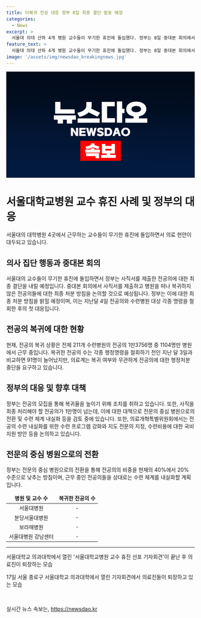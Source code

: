 ```yaml
---
title: 미복귀 전공 대응 정부 8일 최종 결단 발표 예정
categories:
  - News
excerpt: >
  서울대 의대 산하 4개 병원 교수들이 무기한 휴진에 돌입했다. 정부는 8일 중대본 회의에서 사직서를 제출한 전공의들에 대한 최종 결단을 내릴 전망이다. 복귀를 거부한 전공의들에 대한 처분 방침을 논의할 예정이며, 의료계는 행정처분 중단을 요구하고 있다. 또한, 정부는 병원별로 복귀자와 비복귀자를 가려 하반기 전공의 모집을 통해 복귀율을 높이려는 방침이다. 추가로, 전문의 중심 병원으로 전환하여 전공의의 비중을 줄이고 수련 체계를 내실화할 계획이 진행 중이다.
feature_text: >
  서울대 의대 산하 4개 병원 교수들이 무기한 휴진에 돌입했다. 정부는 8일 중대본 회의에서 사직서를 제출한 전공의들에 대한 최종 결단을 내릴 전망이다. 복귀를 거부한 전공의들에 대한 처분 방침을 논의할 예정이며, 의료계는 행정처분 중단을 요구하고 있다. 또한, 정부는 병원별로 복귀자와 비복귀자를 가려 하반기 전공의 모집을 통해 복귀율을 높이려는 방침이다. 추가로, 전문의 중심 병원으로 전환하여 전공의의 비중을 줄이고 수련 체계를 내실화할 계획이 진행 중이다.
image: '/assets/img/newsdao_breakingnews.jpg'
---
```


<p><img src="/assets/img/newsdao_breakingnews.jpg" alt="flaretime 속보" /></p>

<h1>서울대학교병원 교수 휴진 사례 및 정부의 대응</h1>

<p data-ke-size="size16">서울대의 대학병원 4곳에서 근무하는 교수들이 무기한 휴진에 돌입하면서 의료 현안이 대두되고 있습니다.</p>

<h2>의사 집단 행동과 중대본 회의</h2>

<p data-ke-size="size16">서울대의 교수들이 무기한 휴진에 돌입하면서 정부는 사직서를 제출한 전공의에 대한 최종 결단을 내릴 예정입니다. 중대본 회의에서 사직서를 제출하고 병원을 떠나 복귀하지 않은 전공의들에 대한 최종 처분 방침을 논의할 것으로 예상됩니다. 정부는 이에 대한 최종 처분 방침을 밝힐 예정이며, 이는 지난달 4일 전공의와 수련병원 대상 각종 명령을 철회한 후의 첫 대응입니다.</p>

<h2>전공의 복귀에 대한 현황</h2>

<p data-ke-size="size16">현재, 전공의 복귀 상황은 전체 211개 수련병원의 전공의 1만3756명 중 1104명만 병원에서 근무 중입니다. 복귀한 전공의 수는 각종 행정명령을 철회하기 전인 지난 달 3일과 비교하면 91명이 늘어났지만, 의료계는 복귀 여부와 무관하게 전공의에 대한 행정처분 중단을 요구하고 있습니다.</p>

<h2>정부의 대응 및 향후 대책</h2>

<p data-ke-size="size16">정부는 전공의 모집을 통해 복귀율을 높이기 위해 조치를 취하고 있습니다. 또한, 사직을 최종 처리해야 할 전공의가 1만명이 넘는데, 이에 대한 대책으로 전문의 중심 병원으로의 전환 및 수련 체계 내실화 등을 검토 중에 있습니다. 또한, 의료개혁특별위원회에서는 전공의 수련 내실화를 위한 수련 프로그램 강화와 지도 전문의 지정, 수련비용에 대한 국비 지원 방안 등을 논의하고 있습니다.</p>

<h2>전문의 중심 병원으로의 전환</h2>

<p data-ke-size="size16">정부는 전문의 중심 병원으로의 전환을 통해 전공의의 비중을 현재의 40%에서 20% 수준으로 낮추는 방침이며, 근무 중인 전공의들을 상대로는 수련 체계를 내실화할 계획입니다.</p>

<table>
    <thead>
        <tr>
            <td style="text-align: center; height: 17px;"><b>병원 및 교수 수</b></td>
            <td style="text-align: center; height: 17px;"><b>복귀한 전공의 수</b></td>
        </tr>
    </thead>
    <tbody>
        <tr>
            <td style="text-align: center; height: 17px;">서울대병원</td>
            <td style="text-align: center; height: 17px;">-</td>
        </tr>
        <tr>
            <td style="text-align: center; height: 17px;">분당서울대병원</td>
            <td style="text-align: center; height: 17px;">-</td>
        </tr>
        <tr>
            <td style="text-align: center; height: 17px;">보라매병원</td>
            <td style="text-align: center; height: 17px;">-</td>
        </tr>
        <tr>
            <td style="text-align: center; height: 17px;">서울대병원 강남센터</td>
            <td style="text-align: center; height: 17px;">-</td>
        </tr>
    </tbody>
</table>

<hr>

<p data-ke-size="size16">서울대학교 의과대학에서 열린 '서울대학교병원 교수 휴진 선포 기자회견'이 끝난 후 의료진이 퇴장하는 모습</p>

<p data-ke-size="size16">17일 서울 종로구 서울대학교 의과대학에서 열린 기자회견에서 의료진들이 퇴장하고 있는 모습</p>

<p data-ke-size="size16">&nbsp;</p>
실시간 뉴스 속보는, <a href="https://newsdao.kr" rel="dofollow">https://newsdao.kr</a>


